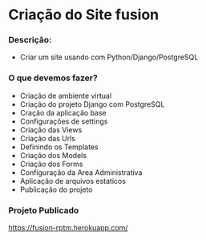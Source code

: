 # Criação do Site fusion

### Descrição:

- Criar um site usando com Python/Django/PostgreSQL


### O que devemos fazer?
- Criação de ambiente virtual
- Criação do projeto Django com PostgreSQL
- Cração da aplicação base
- Configurações de settings
- Criação das Views
- Criação das Urls
- Definindo os Templates
- Criação dos Models
- Criação dos Forms
- Configuração da Area Administrativa
- Aplicação de arquivos estaticos
- Publicação do projeto

### Projeto Publicado
https://fusion-rptm.herokuapp.com/